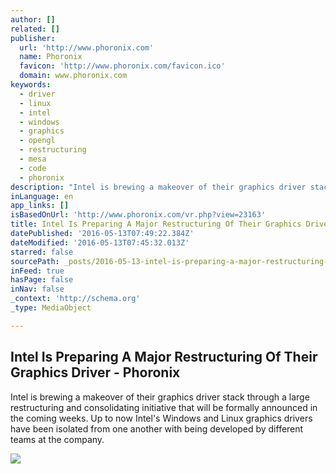 ```yaml
---
author: []
related: []
publisher:
  url: 'http://www.phoronix.com'
  name: Phoronix
  favicon: 'http://www.phoronix.com/favicon.ico'
  domain: www.phoronix.com
keywords:
  - driver
  - linux
  - intel
  - windows
  - graphics
  - opengl
  - restructuring
  - mesa
  - code
  - phoronix
description: "Intel is brewing a makeover of their graphics driver stack through a large restructuring and consolidating initiative that will be formally announced in the coming weeks. Up to now Intel's Windows and Linux graphics drivers have been isolated from one another with being developed by different teams at the company."
inLanguage: en
app_links: []
isBasedOnUrl: 'http://www.phoronix.com/vr.php?view=23163'
title: Intel Is Preparing A Major Restructuring Of Their Graphics Driver - Phoronix
datePublished: '2016-05-13T07:49:22.384Z'
dateModified: '2016-05-13T07:45:32.013Z'
starred: false
sourcePath: _posts/2016-05-13-intel-is-preparing-a-major-restructuring-of-their-graphics-d.md
inFeed: true
hasPage: false
inNav: false
_context: 'http://schema.org'
_type: MediaObject

---
```

<article style=""><h1>Intel Is Preparing A Major Restructuring Of Their Graphics Driver - Phoronix</h1><p>Intel is brewing a makeover of their graphics driver stack through a large restructuring and consolidating initiative that will be formally announced in the coming weeks. Up to now Intel's Windows and Linux graphics drivers have been isolated from one another with being developed by different teams at the company.</p><img src="http://www.phoronix.net/image.php?id=845&amp;image=intel_idf7_05_med" /></article>